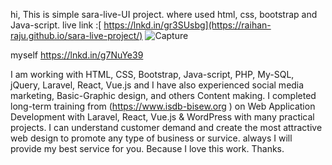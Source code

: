 hi,
This is simple sara-live-UI project.
where used html, css, bootstrap and Java-script.
 live link :[ https://lnkd.in/gr3SUsbg](https://raihan-raju.github.io/sara-live-project/)
![Capture](https://github.com/user-attachments/assets/b0517aa8-d18e-4e27-a55b-9d68645d6d16)

myself 
https://lnkd.in/g7NuYe39

 I am working with HTML, CSS, Bootstrap, Java-script, PHP, My-SQL, jQuery, Laravel, React, Vue.js and I have also experienced social media marketing, Basic-Graphic design, and others Content making. I completed long-term training from (https://www.isdb-bisew.org ) on Web Application Development with Laravel, React, Vue.js & WordPress with many practical projects. I can understand customer demand and create the most attractive web design to promote any type of business or survice. always I will provide my best service for you. Because I love this work. Thanks.
